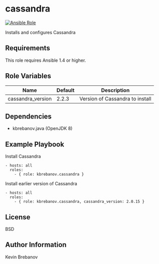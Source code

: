 cassandra
=========

[![Ansible Role](https://img.shields.io/ansible/role/3868.svg)](https://galaxy.ansible.com/list#/roles/3868)

Installs and configures Cassandra

Requirements
------------

This role requires Ansible 1.4 or higher.

Role Variables
--------------

| Name              | Default | Description                     |
|-------------------|---------|---------------------------------|
| cassandra_version | 2.2.3   | Version of Cassandra to install |

Dependencies
------------

- kbrebanov.java (OpenJDK 8)

Example Playbook
----------------

Install Cassandra
```
- hosts: all
  roles:
    - { role: kbrebanov.cassandra }
```

Install earlier version of Cassandra
```
- hosts: all
  roles:
    - { role: kbrebanov.cassandra, cassandra_version: 2.0.15 }
```

License
-------

BSD

Author Information
------------------

Kevin Brebanov
